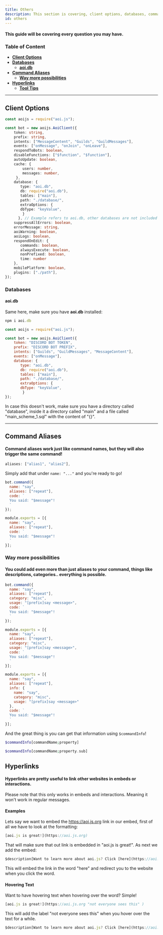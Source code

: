 ```yaml
---
title: Others 
description: This section is covering, client options, databases, command aliases and hyperlinks.
id: others
---
```


#### This guide will be covering every question you may have.

### Table of Content
  - **[Client Options](#client-options)**
  - **[Databases](#databases)**
    - **[aoi.db](#aoidb)**
  - **[Command Aliases][1]**
    - **[Way more possibilities][1.1]**  
  - **[Hyperlinks][2]**
    - **[Tool Tips](#hovering-text)**

---

## Client Options

```typescript
const aoijs = require("aoi.js");

const bot = new aoijs.AoiClient({
    token: string,
    prefix: string,
    intents: ["MessageContent", "Guilds", "GuildMessages"],
    events: ["onMessage", "onJoin", "onLeave"],
    respondToBots: boolean,
    disableFunctions: ["$function", "$function"],
    autoUpdate: boolean,
    cache: {
        users: number,
        messages: number,
     },
    database: {
       type: "aoi.db",
       db: require("aoi.db"),
       tables: ["main"],
       path: "./database/",
       extraOptions: {
       dbType: "keyValue",
        }
      }, // Example refers to aoi.db, other databases are not included in this Example.
    suppressAllErrors: boolean,
    errorMessage: string,
    aoiWarning: boolean,
    aoiLogs: boolean,
    respondOnEdit: {
       commands: boolean,
       alwaysExecute: boolean,
       nonPrefixed: boolean,
       time: number
    },
    mobilePlatform: boolean,
    plugins: ["./path"],
});
```

### Databases

#### aoi.db

Same here, make sure you have **aoi.db** installed:
```typescript
npm i aoi.db
```

```js
const aoijs = require("aoi.js");

const bot = new aoijs.AoiClient({
    token: "DISCORD BOT TOKEN",
    prefix: "DISCORD BOT PREFIX",
    intents: ["Guilds", "GuildMessages", "MessageContent"],
    events: ["onMessage"],
    database: {
       type: "aoi.db",
       db: require("aoi.db"),
       tables: ["main"],
       path: "./database/",
       extraOptions: {
       dbType: "keyValue",
        }
});
```

In case this doesn't work, make sure you have a directory called "database", inside it a directory called "main" and a file called "main_scheme_1.sql" with the content of "{}".

---

## Command Aliases

#### Command aliases work just like command names, but they will also trigger the same command!

```js
aliases: ["alias1", "alias2"],
```
Simply add that under `name: "..."` and you're ready to go!

```js
bot.command({
  name: "say",
  aliases: ["repeat"],
  code: `
  You said: "$message"!
  `
});
```
```js
module.exports = [{
  name: "say",
  aliases: ["repeat"],
  code: `
  You said: "$message"!
  `
}];
```

### Way more possibilities 

#### You could add even more than just aliases to your command, things like descriptions, categories.. everything is possible.

```js
bot.command({
  name: "say",
  aliases: ["repeat"],
  category: "misc",
  usage: "[prefix]say <message>",
  code: `
  You said: "$message"!
  `
});
```
```js
module.exports = [{
  name: "say",
  aliases: ["repeat"],
  category: "misc",
  usage: "[prefix]say <message>",
  code: `
  You said: "$message"!
  `
}];
```

```js
module.exports = [{
  name: "say",
  aliases: ["repeat"],
  info: {
    name: "say",
    category: "misc",
    usage: "[prefix]say <message>"
  },
  code: `
  You said: "$message"!
  `
}];
```


And the great thing is you can get that information using `$commandInfo`!

```php
$commandInfo[commandName;property]

$commandInfo[commandName;property.sub]
```

## Hyperlinks

#### Hyperlinks are pretty useful to link other websites in embeds or interactions.

Please note that this only works in embeds and interactions. Meaning it won't work in regular messages.

#### Examples

Lets say we want to embed the https://aoi.js.org link in our embed, first of all we have to look at the formatting:
```js
[aoi.js is great!](https://aoi.js.org)
```
That will make sure that out link is embedded in "aoi.js is great!". As next we add the embed:
```js
$description[Want to learn more about aoi.js? Click [here](https://aoi.js.org)!]
```
This will embed the link in the word "here" and redirect you to the website when you click the word.

#### Hovering Text

Want to have hovering text when hovering over the word? Simple!

```js
[aoi.js is great!](https://aoi.js.org "not everyone sees this" )
```

This will add the label "not everyone sees this" when you hover over the text for a while.

```js
$description[Want to learn more about aoi.js? Click [here](https://aoi.js.org "aoi.js is great")!]
```

<!--- links -->
[1]: #command-aliases
[1.1]: #way-more-possibilities
[2]: #hyperlinks
